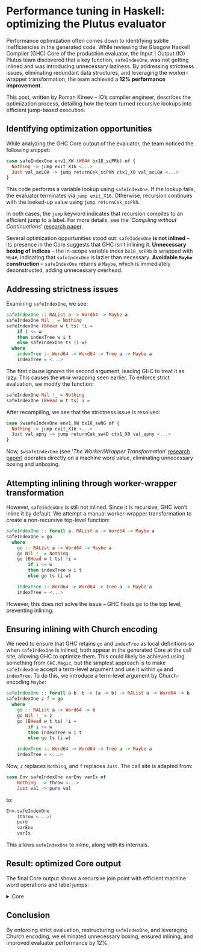 # Performance tuning in Haskell: optimizing the Plutus evaluator

Performance optimization often comes down to identifying subtle inefficiencies in the generated code. While reviewing the Glasgow Haskell Compiler (GHC) Core of the production evaluator, the Input | Output (IO) Plutus team discovered that a key function, `safeIndexOne`, was not getting inlined and was introducing unnecessary laziness. By addressing strictness issues, eliminating redundant data structures, and leveraging the worker-wrapper transformation, the team achieved a **12% performance improvement**.

This post, written by Roman Kireev – IO’s compiler engineer, describes the optimization process, detailing how the team turned recursive lookups into efficient jump-based execution.

## Identifying optimization opportunities

While analyzing the GHC Core output of the evaluator, the team noticed the following snippet:

```haskell
case safeIndexOne env1_XW (W64# bx18_scPRb) of {
  Nothing -> jump exit_X16 <...>
  Just val_acLQA -> jump returnCek_scPkh ctx1_X0 val_acLQA <...>
}
```

This code performs a variable lookup using `safeIndexOne`. If the lookup fails, the evaluator terminates via `jump exit_X16`. Otherwise, recursion continues with the looked-up value using `jump returnCek_scPkh`.

In both cases, the `jump` keyword indicates that recursion compiles to an efficient jump to a label. For more details, see the ‘*Compiling without Continuations*’ [research paper](https://www.microsoft.com/en-us/research/wp-content/uploads/2016/11/compiling-without-continuations.pdf).

Several optimization opportunities stood out:
`safeIndexOne` **is not inlined** – its presence in the Core suggests that GHC isn’t inlining it.
**Unnecessary boxing of indices** – the in-scope variable index `bx18_scPRb` is wrapped with `W64#`, indicating that `safeIndexOne` is lazier than necessary.
**Avoidable `Maybe` construction** – `safeIndexOne` returns a `Maybe`, which is immediately deconstructed, adding unnecessary overhead.

## Addressing strictness issues

Examining `safeIndexOne`, we see:

```haskell
safeIndexOne :: RAList a -> Word64 -> Maybe a
safeIndexOne Nil _ = Nothing
safeIndexOne (BHead w t ts) !i =
    if i <= w
    then indexTree w i t
    else safeIndexOne ts (i-w)
  where
    indexTree :: Word64 -> Word64 -> Tree a -> Maybe a
    indexTree = <...>
```

The first clause ignores the second argument, leading GHC to treat it as lazy. This causes the `W64#` wrapping seen earlier. To enforce strict evaluation, we modify the function:

```haskell
safeIndexOne Nil !_ = Nothing
safeIndexOne (BHead w t ts) i =
```

After recompiling, we see that the strictness issue is resolved:

```haskell
case $wsafeIndexOne env1_XW bx18_swNG of {
  Nothing -> jump exit_X16 <...>
  Just val_apny -> jump returnCek_sw4D ctx1_X0 val_apny <...>
}
```

Now, `$wsafeIndexOne` (see ‘*The Worker/Wrapper Transformation*’ [research paper](https://people.cs.nott.ac.uk/pszgmh/wrapper-extended.pdf)) operates directly on a machine word value, eliminating unnecessary boxing and unboxing.

## Attempting inlining through worker-wrapper transformation

However, `safeIndexOne` is still not inlined. Since it is recursive, GHC won’t inline it by default. We attempt a manual worker-wrapper transformation to create a non-recursive top-level function:

```haskell
safeIndexOne :: forall a. RAList a -> Word64 -> Maybe a
safeIndexOne = go
  where
    go :: RAList a -> Word64 -> Maybe a
    go Nil !_ = Nothing
    go (BHead w t ts) !i =
        if i <= w
        then indexTree w i t
        else go ts (i-w)

    indexTree :: Word64 -> Word64 -> Tree a -> Maybe a
    indexTree = <...>
```

However, this does not solve the issue – GHC floats go to the top level, preventing inlining.

## Ensuring inlining with Church encoding

We need to ensure that GHC retains `go` and `indexTree` as local definitions so when `safeIndexOne` is inlined, both appear in the generated Core at the call site, allowing GHC to optimize them. This could likely be achieved using something from `GHC.Magic`, but the simplest approach is to make `safeIndexOne` accept a term-level argument and use it within `go` and `indexTree`. To do this, we introduce a term-level argument by Church-encoding `Maybe`:

```haskell
safeIndexOne :: forall a b. b -> (a -> b) -> RAList a -> Word64 -> b
safeIndexOne z f = go
  where
    go :: RAList a -> Word64 -> b
    go Nil !_ = z
    go (BHead w t ts) !i =
        if i <= w
        then indexTree w i t
        else go ts (i-w)

    indexTree :: Word64 -> Word64 -> Tree a -> Maybe a
    indexTree = <...>
```

Now, `z` replaces `Nothing`, and `f` replaces `Just`. The call site is adapted from:

```haskell
case Env.safeIndexOne varEnv varIx of
    Nothing  -> throw <...>
    Just val -> pure val
```
to:
```haskell
Env.safeIndexOne
    (throw <...>)
    pure
    varEnv
    varIx
```

This allows `safeIndexOne` to inline, along with its internals.

## Result: optimized Core output

The final Core output shows a recursive join point with efficient machine word operations and label jumps:

<details>
<summary>Core</summary>

```haskell
joinrec {
  $windexTree_swMk
    :: Word64#
       -> Word64#
       -> Tree (CekValue uni_swN8 fun_swN9 ann_swNa)
       -> (# State# RealWorld,
             Either
               (CekEvaluationException
                  NamedDeBruijn uni_swN8 fun_swN9)
               (NTerm uni_swN8 fun_swN9 ()) #)
  $windexTree_swMk (ww2_swMc :: Word64#)
                   (ww3_swMg :: Word64#)
                   (ds28_swMi
                      :: Tree
                           (CekValue
                              uni_swN8 fun_swN9 ann_swNa))
    = case ww3_swMg of wild14_X15 {
        __DEFAULT ->
          case ww2_swMc of wild15_X1m {
            __DEFAULT ->
              case ds28_swMi of {
                Leaf ds29_avEa -> jump exit14_X16;
                Node ipv13_avEc ipv14_avEd ipv15_avEe ->
                  case wild14_X15 of wild17_X1n {
                    __DEFAULT ->
                      let {
                        offset'_swtg :: Word64#
                        offset'_swtg
                          = subWord64#
                              wild17_X1n 1#Word64 } in
                      let {
                        halfSize_sw7I :: Word64#
                        halfSize_sw7I
                          = uncheckedShiftRL64#
                              wild15_X1m 1# } in
                      case leWord64#
                             offset'_swtg halfSize_sw7I
                      of {
                        __DEFAULT ->
                          jump $windexTree_swMk
                            halfSize_sw7I
                            (subWord64#
                               offset'_swtg halfSize_sw7I)
                            ipv15_avEe;
                        1# ->
                          jump $windexTree_swMk
                            halfSize_sw7I
                            offset'_swtg
                            ipv14_avEd
                      };
                    1#Word64 -> jump exit15_X17 ipv13_avEc
                  }
              };
            1#Word64 ->
              case wild14_X15 of wild16_X1n {
                __DEFAULT ->
                  case ds28_swMi of {
                    Leaf ds29_avEa -> jump exit14_X16;
                    Node ipv13_avEc ipv14_avEd ipv15_avEe ->
                      let! { __DEFAULT ~ wild18_X1o
                      <- wild16_X1n } in
                      let {
                        offset'_swtg :: Word64#
                        offset'_swtg
                          = subWord64#
                              wild18_X1o 1#Word64 } in
                      case leWord64# offset'_swtg 0#Word64
                      of {
                        __DEFAULT ->
                          jump $windexTree_swMk
                            0#Word64 offset'_swtg ipv15_avEe;
                        1# ->
                          jump $windexTree_swMk
                            0#Word64 offset'_swtg ipv14_avEd
                      }
                  };
                1#Word64 ->
                  case ds28_swMi of {
                    Leaf x_avEC ->
                      jump returnCek_sw7q
                        ctx1_X0 x_avEC ipv12_swMu;
                    Node ipv13_avEE ipv14_avEF ipv15_avEG ->
                      jump exit15_X17 ipv13_avEE
                  }
              }
          };
        0#Word64 -> jump exit16_X18
      }; } in
joinrec {
  $wgo_swMs
    :: RAList (CekValue uni_swN8 fun_swN9 ann_swNa)
       -> Word64#
       -> (# State# RealWorld,
             Either
               (CekEvaluationException
                  NamedDeBruijn uni_swN8 fun_swN9)
               (NTerm uni_swN8 fun_swN9 ()) #)
  $wgo_swMs (ds28_swMm
               :: RAList
                    (CekValue uni_swN8 fun_swN9 ann_swNa))
            (ww2_swMp :: Word64#)
    = case ds28_swMm of {
        BHead bx19_avEO t_avEP ts_avEQ ->
          case leWord64# ww2_swMp bx19_avEO of {
            __DEFAULT ->
              jump $wgo_swMs
                ts_avEQ (subWord64# ww2_swMp bx19_avEO);
            1# ->
              jump $windexTree_swMk bx19_avEO ww2_swMp t_avEP
          };
        Nil -> jump exit13_X1l
      }; } in
jump $wgo_swMs env1_XW bx18_swRA }
```
</details>

## Conclusion

By enforcing strict evaluation, restructuring `safeIndexOne`, and leveraging Church encoding, we eliminated unnecessary boxing, ensured inlining, and improved evaluator performance by 12%.
